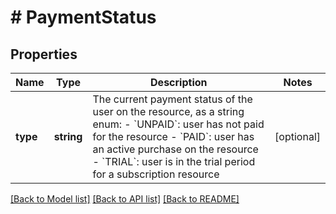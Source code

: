 # # PaymentStatus

## Properties

Name | Type | Description | Notes
------------ | ------------- | ------------- | -------------
**type** | **string** | The current payment status of the user on the resource, as a string enum:    - &#x60;UNPAID&#x60;: user has not paid for the resource - &#x60;PAID&#x60;: user has an active purchase on the resource - &#x60;TRIAL&#x60;: user is in the trial period for a subscription resource | [optional]

[[Back to Model list]](../../README.md#models) [[Back to API list]](../../README.md#endpoints) [[Back to README]](../../README.md)
